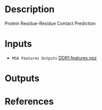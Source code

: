 # Description

Protein Residue-Residue Contact Prediction

# Inputs

- `MSA Features Outputs` [DDR1.features.npz](https://openapi.ad3.io/media/apps/protein_contactmaps/examples/input/DDR1.features.npz)

# Outputs

# References
